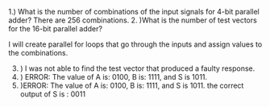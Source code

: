 1.) What is the number of combinations of the input signals for 4-bit parallel adder?
     There are 256 combinations.
2. )What is the number of test vectors for the 16-bit parallel adder?

   I will create parallel for loops that go through the inputs and assign values to the combinations.

3. ) I was not able to find the test vector that produced a faulty response.
4. ) ERROR:
The value of A is: 0100, B is: 1111, and S is 1011.
5. )ERROR:
The value of A is: 0100, B is: 1111, and S is 1011.
the correct output of S is : 0011
